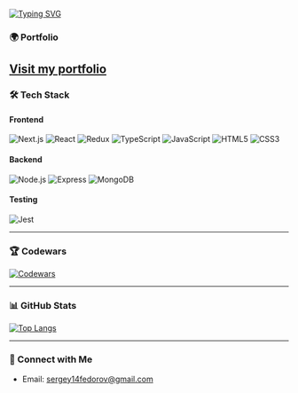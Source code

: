 [![Typing SVG](https://readme-typing-svg.herokuapp.com?color=%2336BCF7&lines=Hello,+I'm+Sergey;+A+Web+Developer)](https://git.io/typing-svg)


### 🌍 Portfolio
## [Visit my portfolio](https://portfolio-tau-one-22.vercel.app/)

### 🛠️ Tech Stack

#### Frontend
![Next.js](https://img.shields.io/badge/next.js-000000?style=for-the-badge&logo=nextdotjs&logoColor=white)
![React](https://img.shields.io/badge/react-%2320232a.svg?style=for-the-badge&logo=react&logoColor=%2361DAFB)
![Redux](https://img.shields.io/badge/-Redux-black?style=for-the-badge&logo=redux)
![TypeScript](https://img.shields.io/badge/typescript-%23007ACC.svg?style=for-the-badge&logo=typescript&logoColor=white)
![JavaScript](https://img.shields.io/badge/javascript-%23323330.svg?style=for-the-badge&logo=javascript&logoColor=%23F7DF1E)
![HTML5](https://img.shields.io/badge/html5-%23E34F26.svg?style=for-the-badge&logo=html5&logoColor=white)
![CSS3](https://img.shields.io/badge/css3-%231572B6.svg?style=for-the-badge&logo=css3&logoColor=white)

#### Backend
![Node.js](https://img.shields.io/badge/Node.js-339933?style=for-the-badge&logo=nodedotjs&logoColor=white)
![Express](https://img.shields.io/badge/Express.js-000000?style=for-the-badge&logo=express&logoColor=white)
![MongoDB](https://img.shields.io/badge/MongoDB-47A248?style=for-the-badge&logo=mongodb&logoColor=white)

#### Testing 
![Jest](https://img.shields.io/badge/Jest-C21325?style=for-the-badge&logo=jest&logoColor=white)

---

### 🏆 Codewars

[![Codewars](https://www.codewars.com/users/7Sergey/badges/large)](https://www.codewars.com/users/7Sergey)

---

### 📊 GitHub Stats

[![Top Langs](https://github-readme-stats.vercel.app/api/top-langs/?username=anuraghazra&layout=compact)](https://github.com/anuraghazra/github-readme-stats)

---

### 🔗 Connect with Me

- Email: [sergey14fedorov@gmail.com](mailto:sergey14fedorov@gmail.com)
